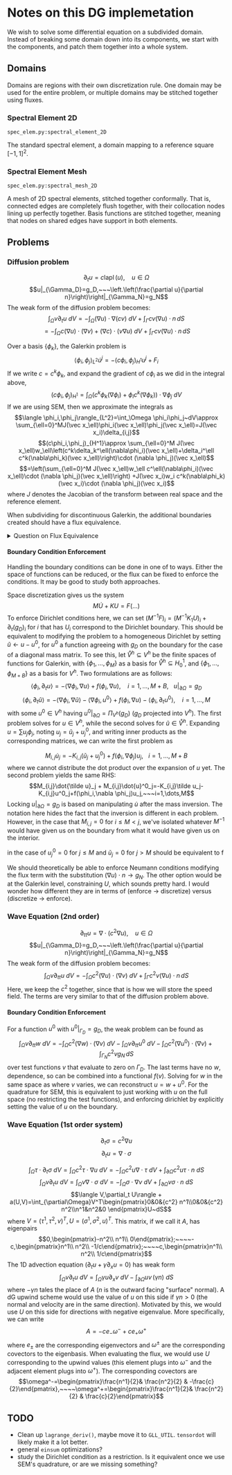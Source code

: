 # Notes on this DG implemetation

We wish to solve some differential equation on a subdivided domain. Instead of breaking some domain down into its components, we start with the components, and patch them together into a whole system.

## Domains

Domains are regions with their own discretization rule. One domain may be used for the entire problem, or multiple domains may be stitched together using fluxes.

### Spectral Element 2D
`spec_elem.py:spectral_element_2D`

The standard spectral element, a domain mapping to a reference square $[-1,1]^2$. 

### Spectral Element Mesh
`spec_elem.py:spectral_mesh_2D`

A mesh of 2D spectral elements, stitched together conformally. That is, connected edges are completely flush together, with their collocation nodes lining up perfectly together. Basis functions are stitched together, meaning that nodes on shared edges have support in both elements.


## Problems

### Diffusion problem
$$\partial_t u=c\operatorname{lapl}(u),~~~~u\in\Omega$$
$$u|_{\Gamma_D}=g_D,~~~\left.\left(\frac{\partial u}{\partial n}\right)\right|_{\Gamma_N}=g_N$$
The weak form of the diffusion problem becomes:
$$\int_{\Omega} v\partial_t u~dV=-\int_{\Omega}(\nabla u)\cdot\nabla( cv)~dV+\int_{\Gamma}cv(\nabla u)\cdot n\,dS$$
$$=-\int_{\Omega}c(\nabla u)\cdot(\nabla v)+(\nabla c)\cdot(v\nabla u)~dV+\int_{\Gamma}cv(\nabla u)\cdot n\,dS$$

Over a basis $\{\phi_k\}$, the Galerkin problem is
$$\langle\phi_i,\phi_j\rangle_{L^2} \dot u^j= -(c\phi_i,\phi_j)_{H^1}u^j+F_i$$
If we write $c=c^k\phi_k$, and expand the gradient of $c\phi_i$ as we did in the integral above,
$$(c\phi_i,\phi_j)_{H^1}=\int_{\Omega}(c^k\phi_k(\nabla \phi_{i})+\phi_ic^k(\nabla \phi_k))\cdot\nabla \phi_j~dV$$
If we are using SEM, then we approximate the integrals as
$$\langle \phi_i,\phi_j\rangle_{L^2}=\int_\Omega \phi_i\phi_j~dV\approx \sum_{\ell=0}^MJ(\vec x_\ell)\phi_i(\vec x_\ell)\phi_j(\vec x_\ell)=J(\vec x_i)\delta_{i,j}$$
$$(c\phi_i,\phi_j)_{H^1}\approx \sum_{\ell=0}^M J(\vec x_\ell)w_\ell\left(c^k\delta_k^\ell(\nabla\phi_i)(\vec x_\ell)+\delta_i^\ell c^k(\nabla\phi_k)(\vec x_\ell)\right)\cdot (\nabla \phi_j)(\vec x_\ell)$$
$$=\left(\sum_{\ell=0}^M J(\vec x_\ell)w_\ell c^\ell(\nabla\phi_i)(\vec x_\ell)\cdot (\nabla \phi_j)(\vec x_\ell)\right) +J(\vec x_i)w_i c^k(\nabla\phi_k)(\vec x_i)\cdot (\nabla \phi_j)(\vec x_i)$$
where $J$ denotes the Jacobian of the transform between real space and the reference element.

When subdividing for discontinuous Galerkin, the additional boundaries created should have a flux equivalence.

<details><summary>Question on Flux Equivalence</summary>
If we take the weak form and combine it over two domains, one would expect to recover the weak form on the entire domain. This would imply that the corresponding flux terms cancel on the shared boundary. Since this is over all test functions, would this imply *c partial_n u* is continuous across the boundary, or are there other weak-problem considerations that need to be made (for example, the $\nabla c$ becoming Dirac for discontinuous c, adding another boundary term)?
</details>

#### Boundary Condition Enforcement
Handling the boundary conditions can be done in one of to ways. Either the space of functions can be reduced, or the flux can be fixed to enforce the conditions. It may be good to study both approaches.

Space discretization gives us the system
$$M\dot U +KU=F(\dots)$$
To enforce Dirichlet conditions here, we can set $(M^{-1}F)_i=(M^{-1}K_1U)_i+\partial_t (g_D)_i$ for $i$ that has $U_i$ correspond to the Dirichlet boundary. This should be equivalent to modifying the problem to a homogeneous Dirichlet by setting $\tilde u\leftarrow u-u^0$, for $u^0$ a function agreeing with $g_D$ on the boundary for the case of a diagonal mass matrix. To see this, let $\mathring V^h\subseteq V^h$ be the finite spaces of functions for Galerkin, with $\{\phi_1,\dots,\phi_M\}$ as a basis for $\mathring V^h\subseteq H_0^1$, and $\{\phi_1,\dots,\phi_{M+B}\}$ as a basis for $V^h$. Two formulations are as follows:
$$\langle \phi_i,\partial_t u\rangle = - \langle \nabla \phi_i, \nabla u\rangle + f(\phi_i,\nabla u),~~~~i=1,\dots,M+B,~~~u|_{\partial \Omega} = g_D$$
$$\langle \phi_i,\partial_t \tilde u\rangle = - \langle \nabla \phi_i, \nabla \tilde u\rangle - \langle \nabla \phi_i, u^0\rangle + f(\phi_i,\nabla u) - \langle \phi_i,\partial_t u^0\rangle,~~~~i=1,\dots,M$$
with some $u^0\in V^h$ having $u^0|_{\partial \Omega} = \Pi_{V^h}(g_D)$ ($g_D$ projected into $V^h$). The first problem solves for $u\in V^h$, while the second solves for $\tilde u\in \mathring V^h$. Expanding $u = \sum u_j\phi_j$, noting $u_j=\tilde u_j + u^0_j$, and writing inner products as the corresponding matrices, we can write the first problem as

$$M_{i,j}\dot{u}_j = - K_{i,j} (\tilde u_j + u_j^0) + f(\phi_i,\nabla \phi_j)u_j,~~~i=1,\dots,M+B$$
where we cannot distribute the dot product over the expansion of $u$ yet. The second problem yields the same RHS:
$$M_{i,j}\dot{\tilde u}_j + M_{i,j}\dot{u}^0_j=-K_{i,j}\tilde u_j-K_{i,j}u^0_j+f(\phi_i,\nabla \phi_j)u_j,~~~i=1,\dots,M$$
Locking $u|_{\partial \Omega} = g_D$ is based on manipulating $\dot u$ after the mass inversion. The notation here hides the fact that the inversion is different in each problem. However, in the case that $M_{i,j}=0$ for $i\le M<j$, we've isolated whatever $M^{-1}$ would have given us on the boundary from what it would have given us on the interior.


in the case of $u^0_j=0$ for $j\le M$ and $\tilde u_j=0$ for $j > M$ should be equivalent to f

We should theoretically be able to enforce Neumann conditions modifying the flux term with the substitution $(\nabla u)\cdot n \to g_N$. The other option would be at the Galerkin level, constraining $U$, which sounds pretty hard. I would wonder how different they are in terms of (enforce -> discretize) versus (discretize -> enforce).

### Wave Equation (2nd order)
$$\partial_{tt} u=\nabla\cdot(c^2\nabla u),~~~~u\in\Omega$$
$$u|_{\Gamma_D}=g_D,~~~\left.\left(\frac{\partial u}{\partial n}\right)\right|_{\Gamma_N}=g_N$$
The weak form of the diffusion problem becomes:
$$\int_{\Omega} v\partial_{tt} u~dV=-\int_{\Omega}c^2 (\nabla u)\cdot(\nabla v)~dV+\int_{\Gamma}c^2v(\nabla u)\cdot n\,dS$$
Here, we keep the $c^2$ together, since that is how we will store the speed field. The terms are very similar to that of the diffusion problem above.

#### Boundary Condition Enforcement

For a function $u^0$ with $u^0|_{\Gamma_D} = g_D$, the weak problem can be found as
$$\int_{\Omega} v\partial_{tt} w~dV=-\int_{\Omega}c^2 (\nabla w)\cdot(\nabla v)~dV - \int_{\Omega} v\partial_{tt} u^0~dV-\int_{\Omega}c^2 (\nabla u^0)\cdot(\nabla v) +\int_{\Gamma_N}c^2vg_N\,dS$$
over test functions $v$ that evaluate to zero on $\Gamma_D$. The last terms have no $w$, dependence, so can be combined into a functional $f(v)$. Solving for $w$ in the same space as where $v$ varies, we can reconstruct $u = w+u^0$.
For the quadrature for SEM, this is equivalent to just working with $u$ on the full space (no restricting the test functions), and enforcing dirichlet by explicitly setting the value of $u$ on the boundary.


### Wave Equation (1st order system)

$$\partial_t \sigma = {c^2}  \nabla u$$
$$\partial_t u = \nabla \cdot \sigma$$

<!--$$\partial_t\begin{pmatrix}\sigma^1\\\sigma^2\\u\end{pmatrix}+\begin{pmatrix}0&0&-{c^2} \partial_x\\0&0&-{c^2} \partial_y\\-\partial_x&-\partial_y&0 \end{pmatrix}\begin{pmatrix}\sigma^1\\\sigma^2\\u\end{pmatrix} = 0$$-->

$$\int_\Omega \tau \cdot \partial_t \sigma ~dV= \int_{\Omega }{c^2}  \tau\cdot \nabla u~dV=-\int_{\Omega}{c^2} u\nabla\cdot \tau~dV + \int_{\partial\Omega}{c^2} u\tau\cdot n~dS$$
$$\int_\Omega v\partial_t u~dV = \int_\Omega v\nabla\cdot \sigma~dV = -\int_{\Omega}\sigma\cdot \nabla v~dV + \int_{\partial\Omega}v\sigma\cdot n~dS$$
$$\langle V,\partial_t U\rangle + a(U,V)=\int_{\partial\Omega}V^T\begin{pmatrix}0&0&{c^2} n^1\\0&0&{c^2} n^2\\n^1&n^2&0 \end{pmatrix}U~dS$$
where $V=(\tau^1,\tau^2,v)^T,U=(\sigma^1,\sigma^2,u)^T$. This matrix, if we call it $A$, has eigenpairs
$$0,\begin{pmatrix}-n^2\\ n^1\\ 0\end{pmatrix};~~~~-c,\begin{pmatrix}n^1\\ n^2\\ -1/c\end{pmatrix};~~~~c,\begin{pmatrix}n^1\\ n^2\\ 1/c\end{pmatrix}$$
The 1D advection equation ($\partial_t u +\gamma\partial_xu=0$) has weak form
$$\int_{\Omega}v\partial_t u~dV=\int_{\Omega}\gamma u\partial_x v~dV-\int_{\partial\Omega}uv \,(\gamma n)~dS$$
where $-\gamma n$ tales the place of $A$ ($n$ is the outward facing "surface" normal). A dG upwind scheme would use the value of $u$ on this side if $\gamma n > 0$ (the normal and velocity are in the same direction). Motivated by this, we would use $U$ on this side for directions with negative eigenvalue. More specifically, we can write
$$A = -c e_- \omega^- + c e_+ \omega^+$$
where $e_\pm$ are the corresponding eigenvectors and $\omega^\pm$ are the corresponding covectors to the eigenbasis. When evaluating the flux, we would use $U$ corresponding to the upwind values (this element plugs into $\omega^-$ and the adjacent element plugs into $\omega^+$). The corresponding covectors are
$$\omega^-=\begin{pmatrix}\frac{n^1}{2}& \frac{n^2}{2} & -\frac{c}{2}\end{pmatrix},~~~~\omega^+=\begin{pmatrix}\frac{n^1}{2}& \frac{n^2}{2} & \frac{c}{2}\end{pmatrix}$$


## TODO
- Clean up `lagrange_deriv()`, maybe move it to `GLL_UTIL`. `tensordot` will likely make it a lot better.
- general `einsum` optimizations?
- study the Dirichlet condition as a restriction. Is it equivalent once we use SEM's quadrature, or are we missing something?